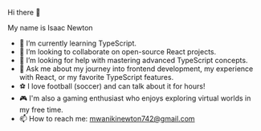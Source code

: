 Hi there 👋

My name is Isaac Newton


- 🌱 I’m currently learning TypeScript.
- 👯 I’m looking to collaborate on open-source React projects.
- 🤔 I’m looking for help with mastering advanced TypeScript concepts.
- 💬 Ask me about my journey into frontend development, my experience with React, or my favorite TypeScript features.
- ⚽ I love football (soccer) and can talk about it for hours!
- 🎮 I'm also a gaming enthusiast who enjoys exploring virtual worlds in my free time.
- 📫 How to reach me: mwanikinewton742@gmail.com
